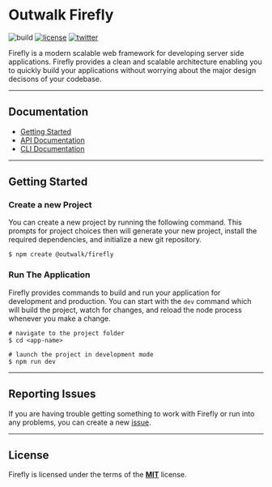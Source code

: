 # Outwalk Firefly

![build](https://github.com/OutwalkStudios/firefly/workflows/build/badge.svg)
[![license](https://img.shields.io/badge/license-MIT-blue.svg)](https://github.com/OutwalkStudios/firefly/blob/main/LICENSE)
[![twitter](https://img.shields.io/badge/follow-on%20twitter-4AA1EC.svg)](https://twitter.com/OutwalkStudios)

Firefly is a modern scalable web framework for developing server side applications.
Firefly provides a clean and scalable architecture enabling you to quickly build your applications without worrying about the major design decisons of your codebase.

---

## Documentation

* [Getting Started](#getting-started)
* [API Documentation](https://github.com/OutwalkStudios/firefly/tree/main/packages/firefly)
* [CLI Documentation](https://github.com/OutwalkStudios/firefly/tree/main/packages/firefly)

---

## Getting Started

### Create a new Project

You can create a new project by running the following command. This prompts for project choices then will generate your new project, install the required dependencies, and initialize a new git repository.

```
$ npm create @outwalk/firefly
```

### Run The Application

Firefly provides commands to build and run your application for development and production.
You can start with the `dev` command which will build the project, watch for changes, and reload the node process whenever you make a change.

```
# navigate to the project folder
$ cd <app-name>

# launch the project in development mode
$ npm run dev
```

---

## Reporting Issues

If you are having trouble getting something to work with Firefly or run into any problems, you can create a new [issue](https://github.com/OutwalkStudios/firefly/issues).

---

## License

Firefly is licensed under the terms of the [**MIT**](https://github.com/OutwalkStudios/firefly/blob/main/LICENSE) license.